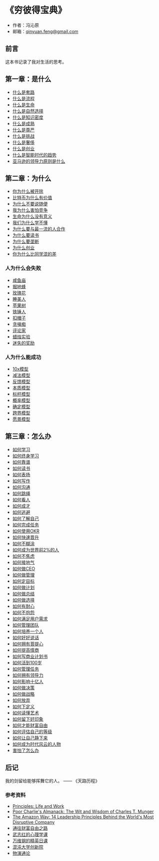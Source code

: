# 《穷彼得宝典》

- 作者：冯沁原
- 邮箱：qinyuan.feng@gmail.com

## 前言

这本书记录了我对生活的思考。

## 第一章：是什么

- [什么是套路](365/什么是套路.md)
- [什么是流程](365/什么是流程.md)
- [什么是生命](365/什么是生命.md)
- [什么是自然选择](365/什么是自然选择.md)
- [什么是知识密度](365/什么是知识密度.md)
- [什么是成熟](365/什么是成熟.md)
- [什么是尊严](365/什么是尊严.md)
- [什么是挑战](365/什么是挑战.md)
- [什么是奢侈](365/什么是奢侈.md)
- [什么是创业](365/什么是创业.md)
- [什么是智能时代的趋势](365/什么是智能时代的趋势.md)
- [亚马逊的领导力原则是什么](365/亚马逊的领导力原则是什么.md)

## 第二章：为什么

- [你为什么被开除](365/你为什么被开除.md)
- [比特币为什么有价值](365/比特币为什么有价值.md)
- [为什么不要说随便](365/为什么不要说随便.md)
- [我为什么害怕竞争](365/我为什么害怕竞争.md)
- [生命为什么没有意义](365/生命为什么没有意义.md)
- [我们为什么学不懂](365/我们为什么学不懂.md)
- [为什么要与最一流的人合作](365/为什么要与最一流的人合作.md)
- [为什么要读书](365/为什么要读书.md)
- [为什么要垄断](365/为什么要垄断.md)
- [为什么创业](365/为什么创业.md)
- [你为什么比同学混的差](365/你为什么比同学混的差.md)


### 人为什么会失败

- [咸鱼庙](365/咸鱼庙.md)
- [掘地蜂](365/掘地蜂.md)
- [玫瑰花](365/玫瑰花.md)
- [睡美人](365/睡美人.md)
- [苹果树](365/苹果树.md)
- [铁锤人](365/铁锤人.md)
- [扣帽子](365/扣帽子.md)
- [贪嗔痴](365/贪嗔痴.md)
- [评论家](365/评论家.md)
- [蜡烛实验](365/蜡烛实验.md)
- [迷失的奖励](365/迷失的奖励.md)

### 人为什么能成功

- [10x模型](365/10x模型.md)
- [减法模型](365/减法模型.md)
- [反馈模型](365/反馈模型.md)
- [本质模型](365/本质模型.md)
- [标杆模型](365/标杆模型.md)
- [概率模型](365/概率模型.md)
- [确定模型](365/确定模型.md)
- [跨界模型](365/跨界模型.md)
- [愿景模型](365/愿景模型.md)

## 第三章：怎么办

- [如何学习](365/如何学习.md)
- [如何终身学习](365/如何终身学习.md)
- [如何靠谱](365/如何靠谱.md)
- [如何读书](365/如何读书.md)
- [如何表扬](365/如何表扬.md)
- [如何写作](365/如何写作.md)
- [如何沟通](365/如何沟通.md)
- [如何跳绳](365/如何跳绳.md)
- [如何看人](365/如何看人.md)
- [如何成才](365/如何成才.md)
- [如何逃避](365/如何逃避.md)
- [如何了解自己](365/如何了解自己.md)
- [如何完成任务](365/如何完成任务.md)
- [如何使用OKR](365/如何使用OKR.md)
- [如何快速晋升](365/如何快速晋升.md)
- [如何不糊涂](365/如何不糊涂.md)
- [如何成为世界前2%的人](365/如何成为世界前2%的人.md)
- [如何不焦虑](365/如何不焦虑.md)
- [如何接地气](365/如何接地气.md)
- [如何做CEO](365/如何做CEO.md)
- [如何做管理](365/如何做管理.md)
- [如何定目标](365/如何定目标.md)
- [如何做计划](365/如何做计划.md)
- [如何做总结](365/如何做总结.md)
- [如何做选择](365/如何做选择.md)
- [如何有耐心](365/如何有耐心.md)
- [如何不抱怨](365/如何不抱怨.md)
- [如何满足用户需求](365/如何满足用户需求.md)
- [如何管理团队](365/如何管理团队.md)
- [如何培养一个人](365/如何培养一个人.md)
- [如何好好说话](365/如何好好说话.md)
- [如何拥有菩提心](365/如何拥有菩提心.md)
- [如何提高情商](365/如何提高情商.md)
- [如何写商业计划书](365/如何写商业计划书.md)
- [如何活到100岁](365/如何活到100岁.md)
- [如何管理任务](365/如何管理任务.md)
- [如何拥有领导力](365/如何拥有领导力.md)
- [如何影响十亿人](365/如何影响十亿人.md)
- [如何做决策](365/如何做决策.md)
- [如何做战略](365/如何做战略.md)
- [如何放弃](365/如何做放弃.md)
- [如何下定义](365/如何下定义.md)
- [如何读懂艺术](365/如何读懂艺术.md)
- [如何留下好印象](365/如何留下好印象.md)
- [如何才能财富自由](365/如何才能财富自由.md)
- [如何评估自己的等级](365/评估自己的等级.md)
- [如何让自己静下来](365/如何让自己静下来.md)
- [如何成为时代风云的人物](365/如何成为时代风云的人物.md)
- [害怕了怎么办](365/害怕了怎么办.md)


## 后记

我的剑留给能够挥舞它的人。 —— 《天路历程》

### 参考资料

- [Principles: Life and Work][1]
- [Poor Charlie's Almanack: The Wit and Wisdom of Charles T. Munger][2]
- [The Amazon Way: 14 Leadership Principles Behind the World's Most Disruptive Company][3]
- [通往财富自由之路][4]
- [武志红的心理学课][5]
- [万维钢的精英日课][6]
- [混沌大学创新院][7]
- [物演通论][8]

[1]:	https://www.principles.com/
[2]:	https://www.poorcharliesalmanack.com/pca.php
[3]:	https://www.amazon.com/Amazon-Way-Leadership-Principles-Disruptive/dp/1499296770/
[4]:	https://m.igetget.com/share/column/cid/3
[5]:	https://m.igetget.com/share/column/cid/34
[6]:	https://m.igetget.com/share/column/cid/36
[7]:	http://www.hundun.cn/
[8]:	https://book.douban.com/subject/4167567/
